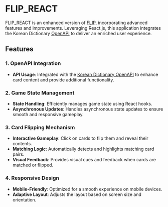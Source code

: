 # FLIP_REACT

FLIP_REACT is an enhanced version of [FLIP](https://github.com/loafcheck/FLIP), incorporating advanced features and improvements. Leveraging React.js, this application integrates the Korean Dictionary [OpenAPI](https://krdict.korean.go.kr/openApi/openApi) to deliver an enriched user experience.

## Features

### 1. **OpenAPI Integration**
   - **API Usage**: Integrated with the [Korean Dictionary OpenAPI](https://krdict.korean.go.kr/openApi/openApi) to enhance card content and provide additional functionality.

### 2. **Game State Management**
   - **State Handling**: Efficiently manages game state using React hooks.
   - **Asynchronous Updates**: Handles asynchronous state updates to ensure smooth and responsive gameplay.

### 3. **Card Flipping Mechanism**
   - **Interactive Gameplay**: Click on cards to flip them and reveal their contents.
   - **Matching Logic**: Automatically detects and highlights matching card pairs.
   - **Visual Feedback**: Provides visual cues and feedback when cards are matched or flipped.

### 4. **Responsive Design**
   - **Mobile-Friendly**: Optimized for a smooth experience on mobile devices.
   - **Adaptive Layout**: Adjusts the layout based on screen size and orientation.
